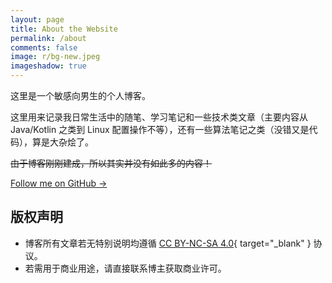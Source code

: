 ```yaml
---
layout: page
title: About the Website
permalink: /about
comments: false
image: r/bg-new.jpeg
imageshadow: true
---
```


这里是一个敏感向男生的个人博客。

这里用来记录我日常生活中的随笔、学习笔记和一些技术类文章（主要内容从 Java/Kotlin 之类到 Linux 配置操作不等），还有一些算法笔记之类（没错又是代码），算是大杂烩了。

~~由于博客刚刚建成，所以其实并没有如此多的内容！~~

<a target="_blank" href="https://bootstrapstarter.com/jekyll-theme-memoirs/" class="btn btn-dark"> Follow me on GitHub &rarr;</a>

## 版权声明

- 博客所有文章若无特别说明均遵循 [CC BY-NC-SA 4.0](https://creativecommons.org/licenses/by-nc-sa/4.0/){ target="_blank" } 协议。
- 若需用于商业用途，请直接联系博主获取商业许可。
